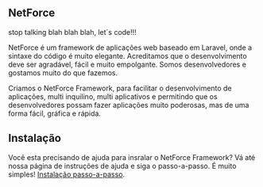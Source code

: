 ## NetForce
stop talking blah blah blah, let´s code!!!

NetForce é um framework de aplicações web baseado em Laravel, onde a sintaxe do código é muito elegante.
Acreditamos que o desenvolvimento deve ser agradável, fácil e muito empolgante. Somos desenvolvedores e gostamos muito
do que fazemos.

Criamos o NetForce Framework, para facilitar o desenvolvimento de aplicações, multi inquilino, multi aplicativos e  permitindo que
os desenvolvedores possam fazer aplicações muito poderosas, mas de uma forma fácil, gráfica e rápida.

Instalação
----------
Você esta precisando de ajuda para insralar o NetForce Framework?
Vá até nossa página de instruções de ajuda e siga o passo-a-passo. É muito simples!
[Instalação passo-a-passo](https://github.com/netforcews/sistema/wiki/Instala%C3%A7%C3%A3o).
